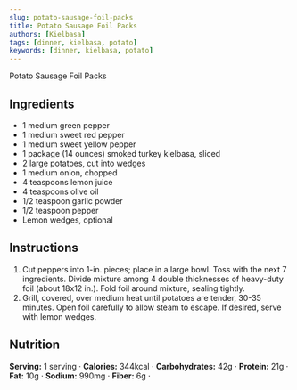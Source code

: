 ```yaml
---
slug: potato-sausage-foil-packs
title: Potato Sausage Foil Packs
authors: [Kielbasa]
tags: [dinner, kielbasa, potato]
keywords: [dinner, kielbasa, potato]
---
```


Potato Sausage Foil Packs
<!-- <img src="/img/chicken-and-orzo-skillet.jpg" alt="Creamy Chicken And Orzo Skillet Picture" width="800" height="670" /> -->

<!-- truncate -->


## Ingredients
- 1 medium green pepper
- 1 medium sweet red pepper
- 1 medium sweet yellow pepper
- 1 package (14 ounces) smoked turkey kielbasa, sliced
- 2 large potatoes, cut into wedges
- 1 medium onion, chopped
- 4 teaspoons lemon juice
- 4 teaspoons olive oil
- 1/2 teaspoon garlic powder
- 1/2 teaspoon pepper
- Lemon wedges, optional

## Instructions 
1. Cut peppers into 1-in. pieces; place in a large bowl. Toss with the next 7 ingredients. Divide mixture among 4 double thicknesses of heavy-duty foil (about 18x12 in.). Fold foil around mixture, sealing tightly.
2. Grill, covered, over medium heat until potatoes are tender, 30-35 minutes. Open foil carefully to allow steam to escape. If desired, serve with lemon wedges.


## Nutrition
**Serving:** 1 serving · 
**Calories:** 344kcal · 
**Carbohydrates:** 42g · 
**Protein:** 21g · 
**Fat:** 10g · 
**Sodium:** 990mg · 
**Fiber:** 6g · 